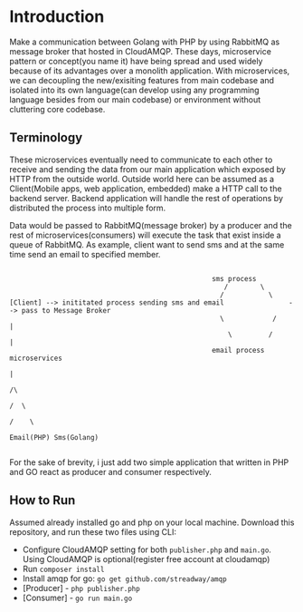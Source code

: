 # Introduction
Make a communication between Golang with PHP by using RabbitMQ as message broker that hosted in CloudAMQP. These days, microservice pattern or concept(you name it) have being spread and used widely because of its advantages over a monolith application. With microservices, we can decoupling the new/exisiting features from main codebase and isolated into its own language(can develop using any programming language besides from our main codebase) or environment without cluttering core codebase. 

## Terminology
These microservices eventually need to communicate to each other to receive and sending the data from our main application which exposed by HTTP from the outside world. Outside world here can be assumed as a Client(Mobile apps, web application, embedded) make a HTTP call to the backend server. Backend application will handle the rest of operations by distributed the process into multiple form.

Data would be passed to RabbitMQ(message broker) by a producer and the rest of microservices(consumers) will execute the task that exist inside a queue of RabbitMQ. As example, client want to send sms and at the same time send an email to specified member. 

```

                                                  sms process  
                                                     /        \  
                                                    /           \
[Client] --> inititated process sending sms and email                --> pass to Message Broker 
                                                    \            /              |
                                                      \         /               |
                                                  email process           microservices
                                                                                |
                                                                                /\
                                                                               /  \
                                                                              /    \
                                                                        Email(PHP) Sms(Golang)
                                                                        
```

For the sake of brevity, i just add two simple application that written in PHP and GO react as producer and consumer respectively.

## How to Run
Assumed already installed go and php on your local machine. Download this repository, and run these two files using CLI:
- Configure CloudAMQP setting for both `publisher.php` and `main.go`. Using CloudAMQP is optional(register free account at cloudamqp)
- Run `composer install`
- Install amqp for go: `go get github.com/streadway/amqp` 
- [Producer] - `php publisher.php`
- [Consumer] - `go run main.go`
